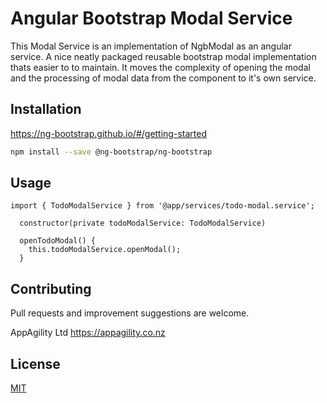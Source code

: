 # Angular Bootstrap Modal Service

This Modal Service is an implementation of NgbModal as an angular service.
A nice neatly packaged reusable bootstrap modal implementation thats easier to to maintain.
It moves the complexity of opening the modal and the processing of modal data from the component to it's own service.

## Installation

https://ng-bootstrap.github.io/#/getting-started

```bash
npm install --save @ng-bootstrap/ng-bootstrap
```

## Usage

```
import { TodoModalService } from '@app/services/todo-modal.service';

  constructor(private todoModalService: TodoModalService)

  openTodoModal() {
    this.todoModalService.openModal();
  }

```

## Contributing
Pull requests and improvement suggestions are welcome.

AppAgility Ltd
https://appagility.co.nz


## License
[MIT](https://choosealicense.com/licenses/mit/)
